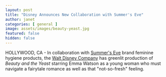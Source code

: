 ```yaml
---
layout: post
title: "Disney Announces New Collaboration with Summer's Eve"
author: janet
categories: [ general ]
image: assets/images/beauty-yeast.jpg
featured: false
hidden: false
---
```


HOLLYWOOD, CA - In collaboration with [Summer's Eve](https://www.nyse.com/quote/XNYS:PBH) brand feminine hygiene products, the [Walt Disney Company](https://www.nyse.com/quote/XNYS:DIS) has greenlit production of _Beauty and the Yeast_ starring Emma Watson as a young woman who must navigate a fairytale romance as well as that "not-so-fresh" feeling.